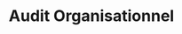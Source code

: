 ---
tags: cards
title: Audit Organisationnel
wrapColor: blue_wrap
bgColor:  bg_blue
textColor: white
image: /img/audit.png
altImage: Audit Organisationnel
jqueryClass: audit
description: Phase indispensable pour tous ceux qui cherchent à améliorer leur organisation
descriptionListItem: ["Etat des lieux complet / Analyse 360°","Projection cible","Préconisations et feuille de route"]
---